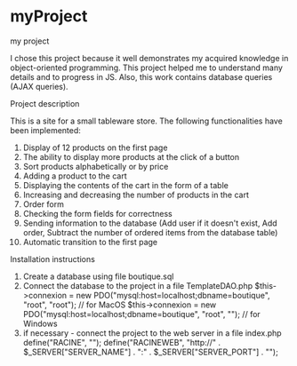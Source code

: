 # myProject
 my project
 
I chose this project because it well demonstrates my acquired knowledge in object-oriented programming. 
This project helped me to understand many details and to progress in JS.
Also, this work contains database queries (AJAX queries).

Project description

This is a site for a small tableware store.
The following functionalities have been implemented:
1. Display of 12 products on the first page
2. The ability to display more products at the click of a button
3. Sort products alphabetically or by price
4. Adding a product to the cart
5. Displaying the contents of the cart in the form of a table
6. Increasing and decreasing the number of products in the cart
7. Order form
8. Checking the form fields for correctness
9. Sending information to the database (Add user if it doesn't exist, Add order, Subtract the number of ordered items from the database table)
10. Automatic transition to the first page

Installation instructions

1. Create a database using file boutique.sql
2. Сonnect the database to the project in a file TemplateDAO.php
   $this->connexion = new PDO("mysql:host=localhost;dbname=boutique", "root", "root"); // for MacOS
			$this->connexion = new PDO("mysql:host=localhost;dbname=boutique", "root", "");     // for Windows
3. if necessary - connect the project to the web server in a file index.php
   define("RACINE", "");
   define("RACINEWEB", "http://" . $_SERVER["SERVER_NAME"] . ":" . $_SERVER["SERVER_PORT"] . "");
